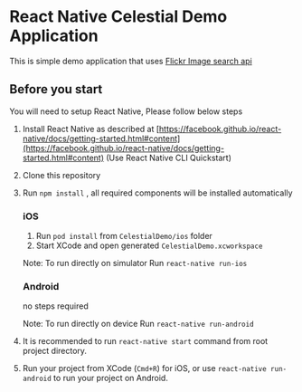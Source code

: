 # React Native Celestial Demo Application

This is simple demo application that uses [Flickr Image search api](https://www.flickr.com/services/api/)

## Before you start
You will need to setup React Native, Please follow below steps

1. Install React Native as described at [https://facebook.github.io/react-native/docs/getting-started.html#content](https://facebook.github.io/react-native/docs/getting-started.html#content) (Use React Native CLI Quickstart)
2. Clone this repository
3. Run `npm install` , all required components will be installed automatically

    ### iOS
      
    1. Run `pod install` from `CelestialDemo/ios` folder
    2. Start XCode and open generated `CelestialDemo.xcworkspace`
    
    Note: To run directly on simulator Run `react-native run-ios`
    
    ### Android
    
    no steps required
        
    Note: 
    To run directly on device Run `react-native run-android`

4. It is recommended to run `react-native start` command from root project directory.
5. Run your project from XCode (`Cmd+R`) for iOS, or use `react-native run-android` to run your project on Android.




